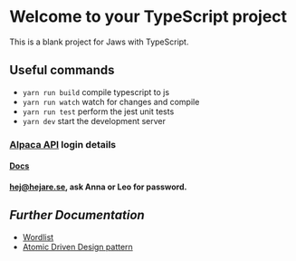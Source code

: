 # Welcome to your TypeScript project

This is a blank project for Jaws with TypeScript.

## Useful commands

* `yarn run build`   compile typescript to js
* `yarn run watch`   watch for changes and compile
* `yarn run test`    perform the jest unit tests
* `yarn dev`         start the development server


### [Alpaca API](https://broker-app.alpaca.markets/dev) login details
#### [Docs](https://alpaca.markets/docs/api-references/broker-api/)
#### hej@hejare.se, ask Anna or Leo for password. 

## _Further Documentation_

- [Wordlist](docs/wordlist.md)
- [Atomic Driven Design pattern](docs/adr.md)



